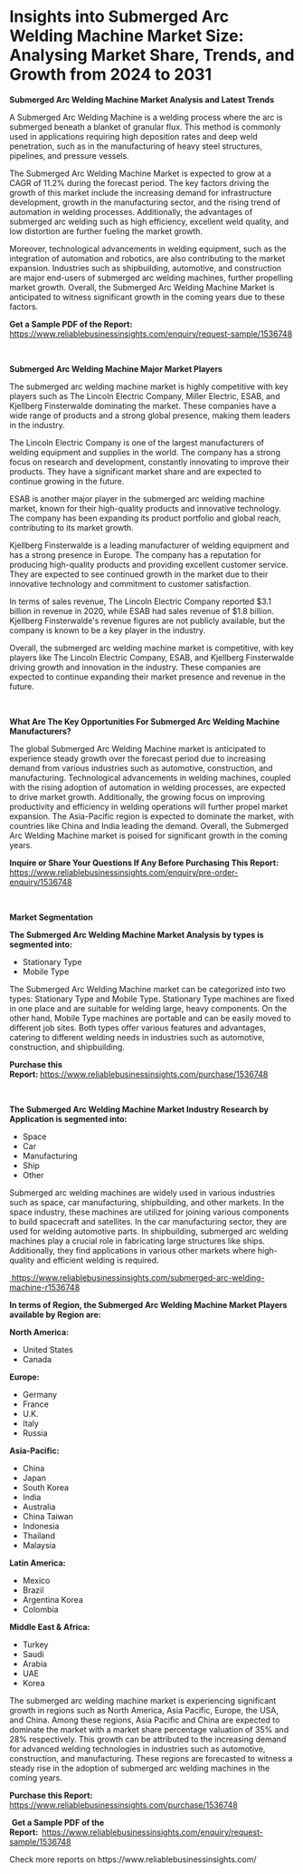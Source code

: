 <p><h1>Insights into Submerged Arc Welding Machine Market Size: Analysing Market Share, Trends, and Growth from 2024 to 2031</h1></p><p><strong>Submerged Arc Welding Machine Market Analysis and Latest Trends</strong></p>
<p><p>A Submerged Arc Welding Machine is a welding process where the arc is submerged beneath a blanket of granular flux. This method is commonly used in applications requiring high deposition rates and deep weld penetration, such as in the manufacturing of heavy steel structures, pipelines, and pressure vessels.</p><p>The Submerged Arc Welding Machine Market is expected to grow at a CAGR of 11.2% during the forecast period. The key factors driving the growth of this market include the increasing demand for infrastructure development, growth in the manufacturing sector, and the rising trend of automation in welding processes. Additionally, the advantages of submerged arc welding such as high efficiency, excellent weld quality, and low distortion are further fueling the market growth.</p><p>Moreover, technological advancements in welding equipment, such as the integration of automation and robotics, are also contributing to the market expansion. Industries such as shipbuilding, automotive, and construction are major end-users of submerged arc welding machines, further propelling market growth. Overall, the Submerged Arc Welding Machine Market is anticipated to witness significant growth in the coming years due to these factors.</p></p>
<p><strong>Get a Sample PDF of the Report:&nbsp;</strong> <a href="https://www.reliablebusinessinsights.com/enquiry/request-sample/1536748">https://www.reliablebusinessinsights.com/enquiry/request-sample/1536748</a></p>
<p>&nbsp;</p>
<p><strong>Submerged Arc Welding Machine Major Market Players</strong></p>
<p><p>The submerged arc welding machine market is highly competitive with key players such as The Lincoln Electric Company, Miller Electric, ESAB, and Kjellberg Finsterwalde dominating the market. These companies have a wide range of products and a strong global presence, making them leaders in the industry.</p><p>The Lincoln Electric Company is one of the largest manufacturers of welding equipment and supplies in the world. The company has a strong focus on research and development, constantly innovating to improve their products. They have a significant market share and are expected to continue growing in the future.</p><p>ESAB is another major player in the submerged arc welding machine market, known for their high-quality products and innovative technology. The company has been expanding its product portfolio and global reach, contributing to its market growth.</p><p>Kjellberg Finsterwalde is a leading manufacturer of welding equipment and has a strong presence in Europe. The company has a reputation for producing high-quality products and providing excellent customer service. They are expected to see continued growth in the market due to their innovative technology and commitment to customer satisfaction.</p><p>In terms of sales revenue, The Lincoln Electric Company reported $3.1 billion in revenue in 2020, while ESAB had sales revenue of $1.8 billion. Kjellberg Finsterwalde's revenue figures are not publicly available, but the company is known to be a key player in the industry.</p><p>Overall, the submerged arc welding machine market is competitive, with key players like The Lincoln Electric Company, ESAB, and Kjellberg Finsterwalde driving growth and innovation in the industry. These companies are expected to continue expanding their market presence and revenue in the future.</p></p>
<p>&nbsp;</p>
<p><strong>What Are The Key Opportunities For Submerged Arc Welding Machine Manufacturers?</strong></p>
<p><p>The global Submerged Arc Welding Machine market is anticipated to experience steady growth over the forecast period due to increasing demand from various industries such as automotive, construction, and manufacturing. Technological advancements in welding machines, coupled with the rising adoption of automation in welding processes, are expected to drive market growth. Additionally, the growing focus on improving productivity and efficiency in welding operations will further propel market expansion. The Asia-Pacific region is expected to dominate the market, with countries like China and India leading the demand. Overall, the Submerged Arc Welding Machine market is poised for significant growth in the coming years.</p></p>
<p><strong>Inquire or Share Your Questions If Any Before Purchasing This Report:</strong> <a href="https://www.reliablebusinessinsights.com/enquiry/pre-order-enquiry/1536748">https://www.reliablebusinessinsights.com/enquiry/pre-order-enquiry/1536748</a></p>
<p>&nbsp;</p>
<p><strong>Market Segmentation</strong></p>
<p><strong>The Submerged Arc Welding Machine Market Analysis by types is segmented into:</strong></p>
<p><ul><li>Stationary Type</li><li>Mobile Type</li></ul></p>
<p><p>The Submerged Arc Welding Machine market can be categorized into two types: Stationary Type and Mobile Type. Stationary Type machines are fixed in one place and are suitable for welding large, heavy components. On the other hand, Mobile Type machines are portable and can be easily moved to different job sites. Both types offer various features and advantages, catering to different welding needs in industries such as automotive, construction, and shipbuilding.</p></p>
<p><strong>Purchase this Report:&nbsp;</strong><a href="https://www.reliablebusinessinsights.com/purchase/1536748">https://www.reliablebusinessinsights.com/purchase/1536748</a></p>
<p>&nbsp;</p>
<p><strong>The Submerged Arc Welding Machine Market Industry Research by Application is segmented into:</strong></p>
<p><ul><li>Space</li><li>Car</li><li>Manufacturing</li><li>Ship</li><li>Other</li></ul></p>
<p><p>Submerged arc welding machines are widely used in various industries such as space, car manufacturing, shipbuilding, and other markets. In the space industry, these machines are utilized for joining various components to build spacecraft and satellites. In the car manufacturing sector, they are used for welding automotive parts. In shipbuilding, submerged arc welding machines play a crucial role in fabricating large structures like ships. Additionally, they find applications in various other markets where high-quality and efficient welding is required.</p></p>
<p><a href="https://www.reliablebusinessinsights.com/submerged-arc-welding-machine-r1536748">&nbsp;https://www.reliablebusinessinsights.com/submerged-arc-welding-machine-r1536748</a></p>
<p><strong>In terms of Region, the Submerged Arc Welding Machine Market Players available by Region are:</strong></p>
<p>
    <p> <strong> North America: </strong>
        <ul>
            <li>United States</li>
            <li>Canada</li>
        </ul>
        </p> 
    <p> <strong> Europe: </strong>
        <ul>
            <li>Germany</li>
            <li>France</li>
            <li>U.K.</li>
            <li>Italy</li>
            <li>Russia</li>
        </ul>
        </p> 
    <p> <strong> Asia-Pacific: </strong>
        <ul>
            <li>China</li>
            <li>Japan</li>
            <li>South Korea</li>
            <li>India</li>
            <li>Australia</li>
            <li>China Taiwan</li>
            <li>Indonesia</li>
            <li>Thailand</li>
            <li>Malaysia</li>
        </ul>
        </p> 
    <p> <strong> Latin America: </strong>
        <ul>
            <li>Mexico</li>
            <li>Brazil</li>
            <li>Argentina Korea</li>
            <li>Colombia</li>
        </ul>
        </p> 
    <p> <strong> Middle East & Africa: </strong>
        <ul>
            <li>Turkey</li>
            <li>Saudi</li>
            <li>Arabia</li>
            <li>UAE</li>
            <li>Korea</li>
        </ul>
    </p>
    </p>
<p><p>The submerged arc welding machine market is experiencing significant growth in regions such as North America, Asia Pacific, Europe, the USA, and China. Among these regions, Asia Pacific and China are expected to dominate the market with a market share percentage valuation of 35% and 28% respectively. This growth can be attributed to the increasing demand for advanced welding technologies in industries such as automotive, construction, and manufacturing. These regions are forecasted to witness a steady rise in the adoption of submerged arc welding machines in the coming years.</p></p>
<p><strong>Purchase this Report: </strong><a href="https://www.reliablebusinessinsights.com/purchase/1536748">https://www.reliablebusinessinsights.com/purchase/1536748</a></p>
<p>&nbsp;<strong>Get a Sample PDF of the Report:&nbsp;&nbsp;</strong><a href="https://www.reliablebusinessinsights.com/enquiry/request-sample/1536748">https://www.reliablebusinessinsights.com/enquiry/request-sample/1536748</a></p>
<p><strong></strong></p>
<p>Check more reports on https://www.reliablebusinessinsights.com/</p>